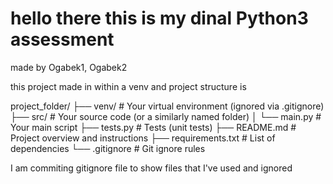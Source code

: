 # hello there this is my dinal Python3 assessment 
made by Ogabek1, Ogabek2 


this project made in within a venv and project structure is 


project_folder/
├── venv/               # Your virtual environment (ignored via .gitignore)
├── src/                # Your source code (or a similarly named folder)
│   └── main.py         # Your main script
├── tests.py            # Tests (unit tests)
├── README.md           # Project overview and instructions
├── requirements.txt    # List of dependencies
└── .gitignore          # Git ignore rules

I am commiting gitignore file to show files that I've used and ignored 